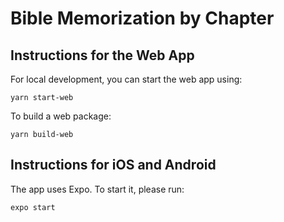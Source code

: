 # Bible Memorization by Chapter


## Instructions for the Web App

For local development, you can start the web app using:
```
yarn start-web
```

To build a web package:
```
yarn build-web
```


## Instructions for iOS and Android

The app uses Expo. To start it, please run:
```
expo start
```

